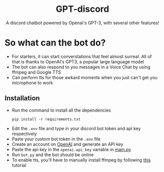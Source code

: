 <div align="center">

# GPT-discord
A discord chatbot powered by Openai's GPT-3, with several other features!

</div>

# So what can the bot do?
- For starters, it can start converstations that feel almost surreal. All of that is thanks to OpenAI's GPT3, a popular large language model
- The bot can also respond to you messages in a Voice Chat by using ffmpeg and Google TTS
- Can perform tts for those awkard moments when you just can't get you microphone to work
  
## Installation

- Run the command to install all the dependencies
  ```
  pip install -r requirements.txt
  ```
- Edit the `.env` file and type in your discord bot token and api key respectively
- Paste your custom bot token in the `.env` file
- Create an account on [OpenAI](https://openai.com/api/) and generate an API key
- Paste the api key in the `openai.api_key` variable in [main.py](main.py)
- Run `bot.py` and the bot should be online
- To enable tts, you'll have to manually install ffmpeg by following [this](https://www.geeksforgeeks.org/how-to-install-ffmpeg-on-windows/) tutorial 


